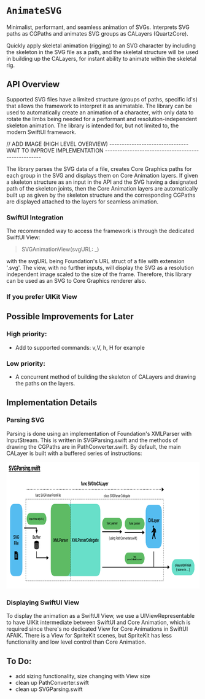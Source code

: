 # ``AnimateSVG``

Minimalist, performant, and seamless animation of SVGs. Interprets SVG paths as CGPaths and animates SVG groups as CALayers (QuartzCore).

Quickly apply skeletal animation (rigging) to an SVG character by including the skeleton in the SVG file as a path, and the skeletal structure will be used in building up the CALayers, for instant ability to animate within the skeletal rig.

## API Overview

Supported SVG files have a limited structure (groups of paths, specific id's) that allows the framework to interpret it as animatable. The library can be used to automatically create an animation of a character, with only data to rotate the limbs being needed for a performant and resolution-independent skeleton animation. The library is intended for, but not limited to, the modern SwiftUI framework.

// ADD IMAGE (HIGH LEVEL OVERVIEW) --------------------------------WAIT TO IMPROVE IMPLEMENTATION ----------------------------------------------------

The library parses the SVG data of a file, creates Core Graphics paths for each group in the SVG and displays them on Core Animation layers. If given a skeleton structure as an input in the API and the SVG having a designated path of the skeleton joints, then the Core Animation layers are automatically built up as given by the skeleton structure and the corresponding CGPaths are displayed attached to the layers for seamless animation.

### SwiftUI Integration

The recommended way to access the framework is through the dedicated SwiftUI View:

> SVGAnimationView(svgURL: _)

with the svgURL being Foundation's URL struct of a file with extension '.svg'. The view, with no further inputs, will display the SVG as a resolution independent image scaled to the size of the frame. Therefore, this library can be used as an SVG to Core Graphics renderer also.

### If you prefer UIKit View

## Possible Improvements for Later

### High priority:

- Add to supported commands: v,V, h, H for example

### Low priority:

- A concurrent method of building the skeleton of CALayers and drawing the paths on the layers.

## Implementation Details

### Parsing SVG

Parsing is done using an implementation of Foundation's XMLParser with InputStream. This is written in SVGParsing.swift and the methods of drawing the CGPaths are in PathConverter.swift. By default, the main CALayer is built with a buffered series of instructions:

<img src="Resources/SVGParsing.swift.png" width="900" height="330">

### Displaying SwiftUI View

To display the animation as a SwiftUI View, we use a UIViewRepresentable to have UIKit intermediate between SwiftUI and Core Animation, which is required since there's no dedicated View for Core Animations in SwiftUI AFAIK. There is a View for SpriteKit scenes, but SpriteKit has less functionality and low level control than Core Animation.

## To Do:

- add sizing functionality, size changing with View size
- clean up PathConverter.swift
- clean up SVGParsing.swift
